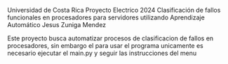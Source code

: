 Universidad de Costa Rica
Proyecto Electrico 2024
Clasificación de fallos funcionales en procesadores para servidores utilizando Aprendizaje Automático
Jesus Zuniga Mendez

Este proyecto busca automatizar procesos de clasificacion de fallos en procesadores, sin embargo el 
para usar el programa unicamente es necesario ejecutar el main.py y seguir las instrucciones del menu

